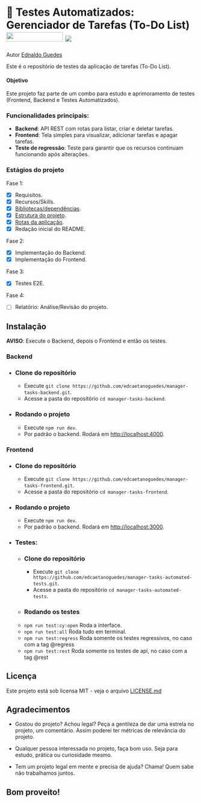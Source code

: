 <h1>🔧 Testes Automatizados: Gerenciador de Tarefas (To-Do List)
    <img src="https://img.shields.io/static/v1?label=STATUS&message=1ª VERSÃO&color=GREEN&style=for-the-badge" width="150" height="25" />
    <img src="https://visitor-badge.laobi.icu/badge?page_id=teste-regressao_cypress-api-nextjs&" />
</h1>

<div class="author">
  <p>Autor <a href="https://github.com/edcaetanoguedes">Ednaldo Guedes</a></p>
</div>

Este é o repositório de testes da aplicação de tarefas (To-Do List).

#### Objetivo

Este projeto faz parte de um combo para estudo e aprimoramento de testes (Frontend, Backend e Testes Automatizados).

### Funcionalidades principais:

- **Backend**: API REST com rotas para listar, criar e deletar tarefas.
- **Frontend**: Tela simples para visualizar, adicionar tarefas e apagar tarefas.
- **Teste de regressão**: Teste para garantir que os recursos continuam funcionando após alterações.

### Estágios do projeto

Fase 1:
- [x] Requisitos.
- [x] Recursos/Skills.
- [x] [Bibliotecas/dependências](./docs/dependencies.md).
- [x] [Estrutura do projeto](./docs/structure/project.md).
- [x] [Rotas da aplicação](./docs/structure/routes.md).
- [x] Redação inicial do README.

Fase 2:
- [x] Implementação do Backend.
- [x] Implementação do Frontend.

Fase 3:
- [x] Testes E2E.

Fase 4:
- [ ] Relatório: Análise/Revisão do projeto.

## Instalação

**AVISO**: Execute o Backend, depois o Frontend e então os testes.

### Backend
- ### Clone do repositório
  - Execute `git clone https://github.com/edcaetanoguedes/manager-tasks-backend.git`.
  - Acesse a pasta do repositório `cd manager-tasks-backend`.
- ### Rodando o projeto
  - Execute `npm run dev`.
  - Por padrão o backend. Rodará em [http://localhost:4000](http://localhost:4000).

### Frontend
- ### Clone do repositório 
  - Execute `git clone https://github.com/edcaetanoguedes/manager-tasks-frontend.git`.
  - Acesse a pasta do repositório `cd manager-tasks-frontend`.
- ### Rodando o projeto
  - Execute `npm run dev`.
  - Por padrão o backend. Rodará em [http://localhost:3000](http://localhost:3000).

- ### Testes:
  - ### Clone do repositório 
    - Execute `git clone https://github.com/edcaetanoguedes/manager-tasks-automated-tests.git`.
    - Acesse a pasta do repositório `cd manager-tasks-automated-tests`.  
  - ### Rodando os testes
  - `npm run test:cy:open` Roda a interface.
  - `npm run test:all` Roda tudo em terminal.
  - `npm run test:regress` Roda somente os testes regressivos, no caso com a tag @regress
  - `npm run test:rest` Roda somente os testes de api, no caso com a tag @rest

## Licença

Este projeto está sob licensa MIT - veja o arquivo [LICENSE.md](https://github.com/edcaetanoguedes/teste-regressa-_cypress-api-nextjs/license)

## Agradecimentos

- Gostou do projeto? Achou legal? Peça a gentileza de dar uma estrela no projeto, um comentário. Assim poderei ter
métricas de relevância do projeto.

- Qualquer pessoa interessada no projeto, faça bom uso. Seja para estudo, prática ou curiosidade mesmo.

- Tem um projeto legal em mente e precisa de ajuda? Chama! Quem sabe não trabalhamos juntos.

## Bom proveito!
